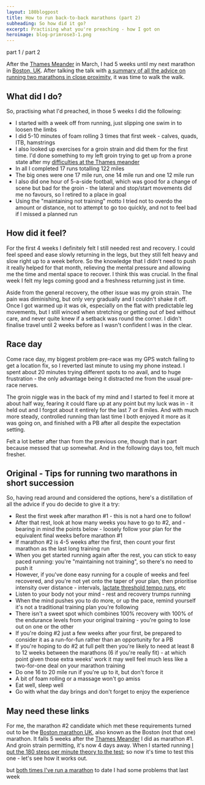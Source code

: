 ```yaml
---
layout: 180blogpost
title: How to run back-to-back marathons (part 2) 
subheading: So how did it go?
excerpt: Practising what you're preaching - how I got on 
heroimage: blog-primrose3-1.png
---
```



part 1 / part 2

<p></p>

<p>After the <a href="http://www.hermesrunning.com/thames-meander/">Thames Meander</a> in March, I had 5 weeks until my next marathon in <a href="https://www.bostonmarathon.co.uk/">Boston, UK</a>. After talking the talk with <a href="{{ site.baseurl }}{% post_url 2017-4-13-doubling-up-back-to-back-marathons %}">a summary of all the advice on running two marathons in close proximity</a>, it was time to walk the walk.</p>

<h2 class="section-heading">What did I do?</h2>

<p>So, practising what I'd preached, in those 5 weeks I did the following:</p>

 * I started with a week off from running, just slipping one swim in to loosen the limbs
 * I did 5-10 minutes of foam rolling 3 times that first week - calves, quads, ITB, hamstrings
 * I also looked up exercises for a groin strain and did them for the first time. I'd done something to my left groin trying to get up from a prone state after my <a href="{{ site.baseurl }}{% post_url 2017-3-31-a-tale-of-two-marathons %}">difficulties at the Thames meander</a>
 * In all I completed 17 runs totalling 122 miles
 * The big ones were one 17 mile run, one 14 mile run and one 12 mile run
 * I also did one hour of 5-a-side football, which was good for a change of scene but bad for the groin - the lateral and stop/start movements did me no favours, so I retired to a place in goal 
 * Using the "maintaining not training" motto I tried not to overdo the amount or distance, not to attempt to go too quickly, and not to feel bad if I missed a planned run 


<h2 class="section-heading">How did it feel?</h2>

<p>For the first 4 weeks I definitely felt I still needed rest and recovery. I could feel speed and ease slowly returning in the legs, but they still felt heavy and slow right up to a week before. So the knowledge that I didn't need to push it really helped for that month, relieving the mental pressure and allowing me the time and mental space to recover. I think this was crucial. In the final week I felt my legs coming good and a freshness returning just in time.</p>

<p>Aside from the general recovery, the other issue was my groin strain. The pain was diminishing, but only very gradually and I couldn't shake it off.  Once I got warmed up it was ok, especially on the flat with predictable leg movements, but I still winced when stretching or getting out of bed without care, and never quite knew if a setback was round the corner. I didn't finalise travel until 2 weeks before as I wasn't confident I was in the clear.</p>

<h2 class="section-heading">Race day</h2>

<p>Come race day, my biggest problem pre-race was my GPS watch failing to get a location fix, so I reverted last minute to using my phone instead. I spent about 20 minutes trying different spots to no avail, and to huge frustration - the only advantage being it distracted me from the usual pre-race nerves.</p>

<p>The groin niggle was in the back of my mind and I started to feel it more at about half way, fearing it could flare up at any point but my luck was in - it held out and I forgot about it entirely for the last 7 or 8 miles. And with much more steady, controlled running than last time I both enjoyed it more as it was going on, and finished with a PB after all despite the expectation setting.</p>





Felt a lot better after than from the previous one, though that in part because messed that up somewhat. And in the following days too, felt much fresher.



<h2 class="section-heading">Original - Tips for running two marathons in short succession</h2>

<p>So, having read around and considered the options, here's a distillation of all the advice if you do decide to give it a try:</p>


 * Rest the first week after marathon #1 - this is not a hard one to follow!
 * After that rest, look at how many weeks you have to go to #2, and - bearing in mind the points below - loosely follow your plan for the equivalent final weeks before marathon #1
 * If marathon #2 is 4-5 weeks after the first, then count your first marathon as the last long training run
 * When you get started running again after the rest, you can stick to easy paced running: you're "maintaining not training", so there's no need to push it
 * However, if you've done easy running for a couple of weeks and feel recovered, and you're not yet onto the taper of your plan, then prioritise intensity over distance - intervals, <a href="https://runnersconnect.net/training-with-thresholds-in-the-right-zone/">lactate threshold tempo runs</a>, etc
 * Listen to your body not your mind - rest and recovery trumps running
 * When the mind pushes you to do more, or up the pace, remind yourself it's not a traditional training plan you're following
 * There isn't a sweet spot which combines 100% recovery with 100% of the endurance levels from your original training - you're going to lose out on one or the other
 * If you're doing #2 just a few weeks after your first, be prepared to consider it as a run-for-fun rather than an opportunity for a PB
 * If you're hoping to do #2 at full pelt then you're likely to need at least 8 to 12 weeks between the marathons (6 if you're really fit) - at which point given those extra weeks' work it may well feel much less like a two-for-one deal on your marathon training
 * Do one 16 to 20 mile run if you're up to it, but don't force it
 * A bit of foam rolling or a massage won't go amiss
 * Eat well, sleep well
 * Go with what the day brings and don't forget to enjoy the experience



<h2 class="section-heading">May need these links</h2>

<p>For me, the marathon #2 candidate which met these requirements turned out to be the <a href="https://www.bostonmarathon.co.uk/">Boston marathon UK</a>, also known as the Boston (not that one) marathon. It falls 5 weeks after the <a href="http://www.hermesrunning.com/thames-meander/">Thames Meander</a> I did as marathon #1. And groin strain permitting, it's now 4 days away. When I started running <a href="{{ site.baseurl }}{% post_url 2017-1-28-180-steps-intro %}">I put the 180 steps per minute theory to the test</a>; so now it's time to test this one - let's see how it works out.

 but <a href="{{ site.baseurl }}{% post_url 2017-3-31-a-tale-of-two-marathons %}">both times I've run a marathon</a> to date I had some problems that last week
</p>









